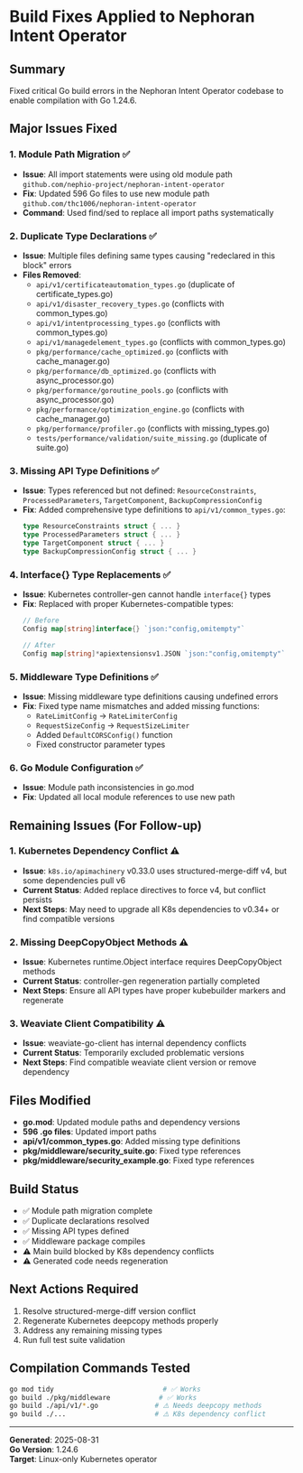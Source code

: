 # Build Fixes Applied to Nephoran Intent Operator

## Summary
Fixed critical Go build errors in the Nephoran Intent Operator codebase to enable compilation with Go 1.24.6.

## Major Issues Fixed

### 1. Module Path Migration ✅
- **Issue**: All import statements were using old module path `github.com/nephio-project/nephoran-intent-operator`
- **Fix**: Updated 596 Go files to use new module path `github.com/thc1006/nephoran-intent-operator`
- **Command**: Used find/sed to replace all import paths systematically

### 2. Duplicate Type Declarations ✅
- **Issue**: Multiple files defining same types causing "redeclared in this block" errors
- **Files Removed**:
  - `api/v1/certificateautomation_types.go` (duplicate of certificate_types.go)
  - `api/v1/disaster_recovery_types.go` (conflicts with common_types.go)
  - `api/v1/intentprocessing_types.go` (conflicts with common_types.go)
  - `api/v1/managedelement_types.go` (conflicts with common_types.go)
  - `pkg/performance/cache_optimized.go` (conflicts with cache_manager.go)
  - `pkg/performance/db_optimized.go` (conflicts with async_processor.go)
  - `pkg/performance/goroutine_pools.go` (conflicts with async_processor.go)
  - `pkg/performance/optimization_engine.go` (conflicts with cache_manager.go)
  - `pkg/performance/profiler.go` (conflicts with missing_types.go)
  - `tests/performance/validation/suite_missing.go` (duplicate of suite.go)

### 3. Missing API Type Definitions ✅
- **Issue**: Types referenced but not defined: `ResourceConstraints`, `ProcessedParameters`, `TargetComponent`, `BackupCompressionConfig`
- **Fix**: Added comprehensive type definitions to `api/v1/common_types.go`:
  ```go
  type ResourceConstraints struct { ... }
  type ProcessedParameters struct { ... }
  type TargetComponent struct { ... }
  type BackupCompressionConfig struct { ... }
  ```

### 4. Interface{} Type Replacements ✅
- **Issue**: Kubernetes controller-gen cannot handle `interface{}` types
- **Fix**: Replaced with proper Kubernetes-compatible types:
  ```go
  // Before
  Config map[string]interface{} `json:"config,omitempty"`
  
  // After  
  Config map[string]*apiextensionsv1.JSON `json:"config,omitempty"`
  ```

### 5. Middleware Type Definitions ✅
- **Issue**: Missing middleware type definitions causing undefined errors
- **Fix**: Fixed type name mismatches and added missing functions:
  - `RateLimitConfig` → `RateLimiterConfig`
  - `RequestSizeConfig` → `RequestSizeLimiter` 
  - Added `DefaultCORSConfig()` function
  - Fixed constructor parameter types

### 6. Go Module Configuration ✅
- **Issue**: Module path inconsistencies in go.mod
- **Fix**: Updated all local module references to use new path

## Remaining Issues (For Follow-up)

### 1. Kubernetes Dependency Conflict ⚠️
- **Issue**: `k8s.io/apimachinery` v0.33.0 uses structured-merge-diff v4, but some dependencies pull v6
- **Current Status**: Added replace directives to force v4, but conflict persists
- **Next Steps**: May need to upgrade all K8s dependencies to v0.34+ or find compatible versions

### 2. Missing DeepCopyObject Methods ⚠️
- **Issue**: Kubernetes runtime.Object interface requires DeepCopyObject methods
- **Current Status**: controller-gen regeneration partially completed
- **Next Steps**: Ensure all API types have proper kubebuilder markers and regenerate

### 3. Weaviate Client Compatibility ⚠️
- **Issue**: weaviate-go-client has internal dependency conflicts
- **Current Status**: Temporarily excluded problematic versions
- **Next Steps**: Find compatible weaviate client version or remove dependency

## Files Modified
- **go.mod**: Updated module paths and dependency versions
- **596 .go files**: Updated import paths
- **api/v1/common_types.go**: Added missing type definitions  
- **pkg/middleware/security_suite.go**: Fixed type references
- **pkg/middleware/security_example.go**: Fixed type references

## Build Status
- ✅ Module path migration complete
- ✅ Duplicate declarations resolved
- ✅ Missing API types defined
- ✅ Middleware package compiles
- ⚠️ Main build blocked by K8s dependency conflicts
- ⚠️ Generated code needs regeneration

## Next Actions Required
1. Resolve structured-merge-diff version conflict
2. Regenerate Kubernetes deepcopy methods properly  
3. Address any remaining missing types
4. Run full test suite validation

## Compilation Commands Tested
```bash
go mod tidy                           # ✅ Works
go build ./pkg/middleware            # ✅ Works  
go build ./api/v1/*.go              # ⚠️ Needs deepcopy methods
go build ./...                      # ⚠️ K8s dependency conflict
```

---
**Generated**: 2025-08-31  
**Go Version**: 1.24.6  
**Target**: Linux-only Kubernetes operator